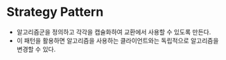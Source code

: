 # Strategy Pattern
- 알고리즘군을 정의하고 각각을 캡슐화하여 교환에서 사용할 수 있도록 만든다.
- 이 패턴을 활용하면 알고리즘을 사용하는 클라이언트와는 독립적으로 알고리즘을 변경할 수 있다.
